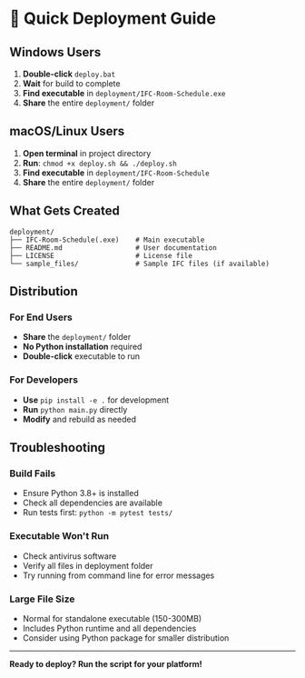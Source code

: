 # 🚀 Quick Deployment Guide

## Windows Users

1. **Double-click** `deploy.bat`
2. **Wait** for build to complete
3. **Find executable** in `deployment/IFC-Room-Schedule.exe`
4. **Share** the entire `deployment/` folder

## macOS/Linux Users

1. **Open terminal** in project directory
2. **Run**: `chmod +x deploy.sh && ./deploy.sh`
3. **Find executable** in `deployment/IFC-Room-Schedule`
4. **Share** the entire `deployment/` folder

## What Gets Created

```
deployment/
├── IFC-Room-Schedule(.exe)    # Main executable
├── README.md                  # User documentation
├── LICENSE                    # License file
└── sample_files/              # Sample IFC files (if available)
```

## Distribution

### For End Users
- **Share** the `deployment/` folder
- **No Python installation** required
- **Double-click** executable to run

### For Developers
- **Use** `pip install -e .` for development
- **Run** `python main.py` directly
- **Modify** and rebuild as needed

## Troubleshooting

### Build Fails
- Ensure Python 3.8+ is installed
- Check all dependencies are available
- Run tests first: `python -m pytest tests/`

### Executable Won't Run
- Check antivirus software
- Verify all files in deployment folder
- Try running from command line for error messages

### Large File Size
- Normal for standalone executable (150-300MB)
- Includes Python runtime and all dependencies
- Consider using Python package for smaller distribution

---

**Ready to deploy? Run the script for your platform!**